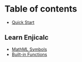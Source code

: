 # Table of contents

* [Quick Start](README.md)

## Learn Enjicalc

* [MathML Symbols](group-1/page-1.md)
* [Built-in Functions](learn-enjicalc/built-in-functions.md)
